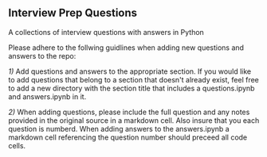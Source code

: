 ## Interview Prep Questions

A collections of interview questions with answers in Python

Please adhere to the follwing guidlines when adding new questions and answers to the repo:

*1)* Add questions and answers to the appropriate section. If you would like to add questions that belong to a section that doesn't already exist, feel free to add a new directory with the section title that includes a questions.ipynb and answers.ipynb in it.

*2)* When adding questions, please include the full question and any notes provided in the original source in a markdown cell. Also insure that you each question is numberd. When adding answers to the answers.ipynb a markdown cell referencing the question number should preceed all code cells.
